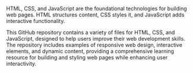 HTML, CSS, and JavaScript are the foundational technologies for building web pages. HTML structures content, CSS styles it, and JavaScript adds interactive functionality.

This GitHub repository contains a variety of files for HTML, CSS, and JavaScript, designed to help users improve their web development skills. The repository includes examples of responsive web design, interactive elements, and dynamic content, providing a comprehensive learning resource for building and styling web pages while enhancing user interactivity.
